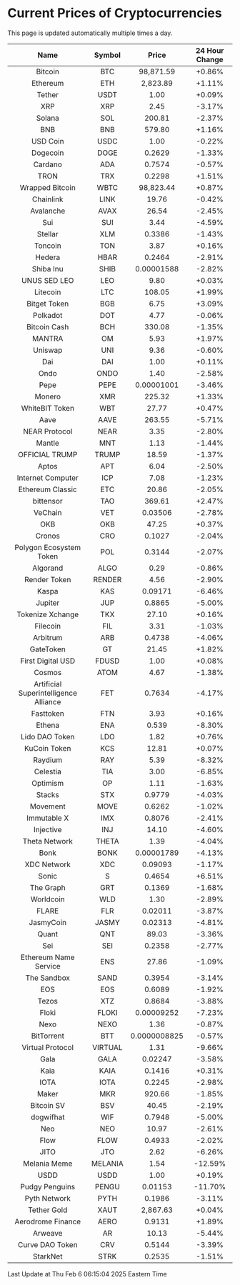 # Current Prices of Cryptocurrencies
This page is updated automatically multiple times a day.

| Name | Symbol | Price | 24 Hour Change |
| :---: |:---:| :---: | :---: |
| Bitcoin | BTC | 98,871.59 | +0.86% |
| Ethereum | ETH | 2,823.89 | +1.11% |
| Tether | USDT | 1.00 | +0.09% |
| XRP | XRP | 2.45 | -3.17% |
| Solana | SOL | 200.81 | -2.37% |
| BNB | BNB | 579.80 | +1.16% |
| USD Coin | USDC | 1.00 | -0.22% |
| Dogecoin | DOGE | 0.2629 | -1.33% |
| Cardano | ADA | 0.7574 | -0.57% |
| TRON | TRX | 0.2298 | +1.51% |
| Wrapped Bitcoin | WBTC | 98,823.44 | +0.87% |
| Chainlink | LINK | 19.76 | -0.42% |
| Avalanche | AVAX | 26.54 | -2.45% |
| Sui | SUI | 3.44 | -4.59% |
| Stellar | XLM | 0.3386 | -1.43% |
| Toncoin | TON | 3.87 | +0.16% |
| Hedera | HBAR | 0.2464 | -2.91% |
| Shiba Inu | SHIB | 0.00001588 | -2.82% |
| UNUS SED LEO | LEO | 9.80 | +0.03% |
| Litecoin | LTC | 108.05 | +1.99% |
| Bitget Token | BGB | 6.75 | +3.09% |
| Polkadot | DOT | 4.77 | -0.06% |
| Bitcoin Cash | BCH | 330.08 | -1.35% |
| MANTRA | OM | 5.93 | +1.97% |
| Uniswap | UNI | 9.36 | -0.60% |
| Dai | DAI | 1.00 | +0.11% |
| Ondo | ONDO | 1.40 | -2.58% |
| Pepe | PEPE | 0.00001001 | -3.46% |
| Monero | XMR | 225.32 | +1.33% |
| WhiteBIT Token | WBT | 27.77 | +0.47% |
| Aave | AAVE | 263.55 | -5.71% |
| NEAR Protocol | NEAR | 3.35 | -2.80% |
| Mantle | MNT | 1.13 | -1.44% |
| OFFICIAL TRUMP | TRUMP | 18.59 | -1.37% |
| Aptos | APT | 6.04 | -2.50% |
| Internet Computer | ICP | 7.08 | -1.23% |
| Ethereum Classic | ETC | 20.86 | -2.05% |
| bittensor | TAO | 369.61 | +2.47% |
| VeChain | VET | 0.03506 | -2.78% |
| OKB | OKB | 47.25 | +0.37% |
| Cronos | CRO | 0.1027 | -2.04% |
| Polygon Ecosystem Token | POL | 0.3144 | -2.07% |
| Algorand | ALGO | 0.29 | -0.86% |
| Render Token | RENDER | 4.56 | -2.90% |
| Kaspa | KAS | 0.09171 | -6.46% |
| Jupiter | JUP | 0.8865 | -5.00% |
| Tokenize Xchange | TKX | 27.10 | +0.16% |
| Filecoin | FIL | 3.31 | -1.03% |
| Arbitrum | ARB | 0.4738 | -4.06% |
| GateToken | GT | 21.45 | +1.82% |
| First Digital USD | FDUSD | 1.00 | +0.08% |
| Cosmos | ATOM | 4.67 | -1.38% |
| Artificial Superintelligence Alliance | FET | 0.7634 | -4.17% |
| Fasttoken | FTN | 3.93 | +0.16% |
| Ethena | ENA | 0.539 | -8.30% |
| Lido DAO Token | LDO | 1.82 | +0.76% |
| KuCoin Token | KCS | 12.81 | +0.07% |
| Raydium | RAY | 5.39 | -8.32% |
| Celestia | TIA | 3.00 | -6.85% |
| Optimism | OP | 1.11 | -1.63% |
| Stacks | STX | 0.9779 | -4.03% |
| Movement | MOVE | 0.6262 | -1.02% |
| Immutable X | IMX | 0.8076 | -2.41% |
| Injective | INJ | 14.10 | -4.60% |
| Theta Network | THETA | 1.39 | -4.04% |
| Bonk | BONK | 0.00001789 | -4.13% |
| XDC Network | XDC | 0.09093 | -1.17% |
| Sonic | S | 0.4654 | +6.51% |
| The Graph | GRT | 0.1369 | -1.68% |
| Worldcoin | WLD | 1.30 | -2.89% |
| FLARE | FLR | 0.02011 | -3.87% |
| JasmyCoin | JASMY | 0.02313 | -4.81% |
| Quant | QNT | 89.03 | -3.36% |
| Sei | SEI | 0.2358 | -2.77% |
| Ethereum Name Service | ENS | 27.86 | -1.09% |
| The Sandbox | SAND | 0.3954 | -3.14% |
| EOS | EOS | 0.6089 | -1.92% |
| Tezos | XTZ | 0.8684 | -3.88% |
| Floki | FLOKI | 0.00009252 | -7.23% |
| Nexo | NEXO | 1.36 | -0.87% |
| BitTorrent | BTT | 0.0000008825 | -0.57% |
| Virtual Protocol | VIRTUAL | 1.31 | -9.66% |
| Gala | GALA | 0.02247 | -3.58% |
| Kaia | KAIA | 0.1416 | +0.31% |
| IOTA | IOTA | 0.2245 | -2.98% |
| Maker | MKR | 920.66 | -1.85% |
| Bitcoin SV | BSV | 40.45 | -2.19% |
| dogwifhat | WIF | 0.7948 | -5.00% |
| Neo | NEO | 10.97 | -2.61% |
| Flow | FLOW | 0.4933 | -2.02% |
| JITO | JTO | 2.62 | -6.26% |
| Melania Meme | MELANIA | 1.54 | -12.59% |
| USDD | USDD | 1.00 | +0.19% |
| Pudgy Penguins | PENGU | 0.01153 | -11.70% |
| Pyth Network | PYTH | 0.1986 | -3.11% |
| Tether Gold | XAUT | 2,867.63 | +0.04% |
| Aerodrome Finance | AERO | 0.9131 | +1.89% |
| Arweave | AR | 10.13 | -5.44% |
| Curve DAO Token | CRV | 0.5144 | -3.39% |
| StarkNet | STRK | 0.2535 | -1.51% |

Last Update at Thu Feb  6 06:15:04 2025 Eastern Time